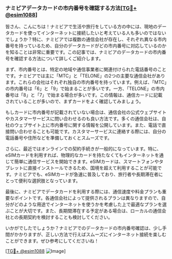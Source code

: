### ナミビアデータカードの市内番号を確認する方法[[TG💪+ @esim1088](https://t.me/s/esim1088)]

皆さん、こんにちは！ナミビアで生活や旅行をしている方の中には、現地のデータカードを使ってインターネットに接続したいと考えている人も多いのではないでしょうか？特に、ナミビアでは複数の通信会社が存在し、それぞれ異なる市内番号を持っているため、自分のデータカードがどの市内番号に対応しているのかを知ることは非常に重要です。この記事では、ナミビアのデータカードの市内番号を確認する方法について詳しくご紹介します。

まず、市内番号とは、特定の地域や通信事業者に関連付けられた電話番号のことです。ナミビアでは主に「MTC」と「TELONE」の2つの主要な通信会社があります。これらの会社はそれぞれ独自の市内番号を持っています。例えば、「MTC」の市内番号は「6」と「9」で始まることが多いです。一方、「TELONE」の市内番号は「8」と「7」で始まる場合が多いです。この情報は、通信カードに記載されていることが多いので、まずカードをよく確認してみましょう。

もしカードに市内番号が記載されていない場合は、通信会社の公式ウェブサイトやカスタマーサービスに問い合わせるのも良い方法です。多くの通信会社は、自社のウェブサイト上に市内番号に関する情報を公開しています。また、電話で直接問い合わせることも可能です。カスタマーサービスに連絡する際には、自分の電話番号や住所などを準備しておくとスムーズです。

さらに、最近ではオンラインでの契約手続きが一般的になっています。特に、eSIMカードを利用すれば、物理的なカードを持たなくてもインターネットを通じて簡単に通信サービスを開始できます。eSIMカードは、スマートフォンやタブレットに直接インストールできるため、国境を超えて利用することが可能です。ナミビアでも、eSIMカードが急速に普及しており、旅行者や長期滞在者にとって便利な選択肢となっています。

最後に、ナミビアでデータカードを利用する際には、通信速度や料金プランも重要なポイントです。各通信会社によって提供されるプランは異なりますので、自分がどのような用途でインターネットを使うかを考慮した上で最適なプランを選ぶことが大切です。また、長期間滞在する予定がある場合は、ローカルの通信会社との長期契約を検討することも検討してください。

いかがでしたでしょうか？ナミビアでのデータカードの市内番号確認は、少し手間がかかりますが、正しい方法で行えばスムーズにインターネット接続を楽しむことができます。ぜひ参考にしてくださいね！

[[TG💪+ @esim1088](https://t.me/s/esim1088) ![Image](https://i.postimg.cc/Y0z9fWf4/image.png)]